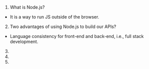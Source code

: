 1. What is Node.js?
- It is a way to run JS outside of the browser.

2. Two advantages of using Node.js to build our APIs?
- Language consistency for front-end and back-end, i.e., full stack development.

3. 

4. 

5. 
